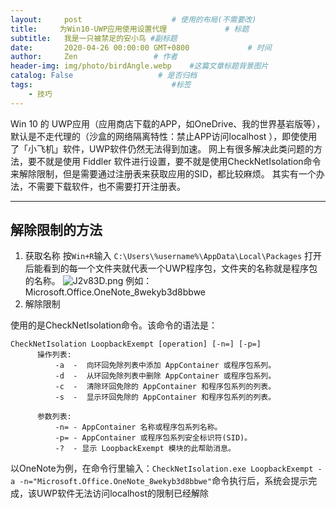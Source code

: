 ```yaml
---
layout:     post                    # 使用的布局(不需要改)
title:     为Win10-UWP应用使用设置代理             # 标题
subtitle:   我是一只被禁足的安小鸟 #副标题
date:       2020-04-26 00:00:00 GMT+0800             # 时间
author:     Zen                 # 作者
header-img: img/photo/birdAngle.webp    #这篇文章标题背景图片
catalog: False                   # 是否归档
tags:                               #标签
    - 技巧
---
```

Win 10 的 UWP应用（应用商店下载的APP，如OneDrive、我的世界基岩版等），默认是不走代理的（沙盒的网络隔离特性：禁止APP访问localhost ），即使使用了「小飞机」软件，UWP软件仍然无法得到加速。
网上有很多解决此类问题的方法，要不就是使用 Fiddler 软件进行设置，要不就是使用CheckNetIsolation命令来解除限制，但是需要通过注册表来获取应用的SID，都比较麻烦。
其实有一个办法，不需要下载软件，也不需要打开注册表。

----

## 解除限制的方法

1. 获取名称
  按`Win+R`输入
  `C:\Users\%username%\AppData\Local\Packages`
  打开后能看到的每一个文件夹就代表一个UWP程序包，文件夹的名称就是程序包的名称。
  ![J2v83D.png](https://s1.ax1x.com/2020/04/26/J2v83D.png)
  例如：Microsoft.Office.OneNote_8wekyb3d8bbwe
2. 解除限制

  使用的是CheckNetIsolation命令。该命令的语法是：
  ```
  CheckNetIsolation LoopbackExempt [operation] [-n=] [-p=]
        操作列表:
            -a  -  向环回免除列表中添加 AppContainer 或程序包系列。
            -d  -  从环回免除列表中删除 AppContainer 或程序包系列。
            -c  -  清除环回免除的 AppContainer 和程序包系列的列表。
            -s  -  显示环回免除的 AppContainer 和程序包系列的列表。

        参数列表:
            -n= - AppContainer 名称或程序包系列名称。
            -p= - AppContainer 或程序包系列安全标识符(SID)。
            -?  - 显示 LoopbackExempt 模块的此帮助消息。
  ```
  以OneNote为例，在命令行里输入：`CheckNetIsolation.exe LoopbackExempt -a -n="Microsoft.Office.OneNote_8wekyb3d8bbwe"`命令执行后，系统会提示完成，该UWP软件无法访问localhost的限制已经解除
